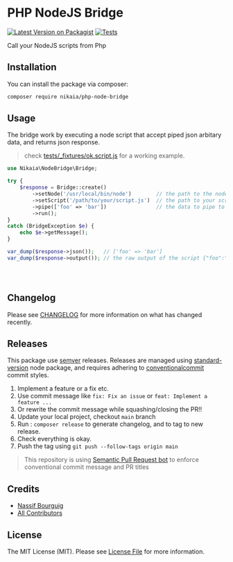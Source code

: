 # PHP NodeJS Bridge

[![Latest Version on Packagist](https://img.shields.io/packagist/v/nikaia/php-node-bridge.svg?style=flat-square)](https://packagist.org/packages/nikaia/php-node-bridge)
[![Tests](https://github.com/nikaia/php-node-bridge/actions/workflows/tests.yml/badge.svg?branch=main)](https://github.com/nikaia/php-node-bridge/actions/workflows/run-tests.yml)

Call your NodeJS scripts from Php

## Installation

You can install the package via composer:

```bash
composer require nikaia/php-node-bridge
```

## Usage

The bridge work by executing a node script that accept piped json arbitary data, and returns json response.

> check [tests/_fixtures/ok.script.js](tests/_fixtures/ok.script.js) for a working example.


```php
use Nikaia\NodeBridge\Bridge;

try {
    $response = Bridge::create()
        ->setNode('/usr/local/bin/node')        // the path to the node (You can omit if in system path)
        ->setScript('/path/to/your/script.js')  // the path to your script 
        ->pipe(['foo' => 'bar'])                // the data to pipe to the script
        ->run();
}
catch (BridgeException $e) {
    echo $e->getMessage();
}

var_dump($response->json());   // ['foo' => 'bar']
var_dump($response->output()); // the raw output of the script {"foo":"bar"}
```
```    
``` 

```


```

## Changelog

Please see [CHANGELOG](CHANGELOG.md) for more information on what has changed recently.

## Releases

This package use [semver](https://semver.org/) releases.
Releases are managed using [standard-version](https://github.com/conventional-changelog/standard-version) node package,
and requires adhering to [conventionalcommit](https://conventionalcommits.org) commit styles.

1. Implement a feature or a fix etc.
2. Use commit message like `fix: Fix an issue` or `feat: Implement a feature ...`
3. Or rewrite the commit message while squashing/closing the PR!!
4. Update your local project, checkout `main` branch
5. Run : `composer release` to generate changelog, and to tag to new release.
6. Check everything is okay.
7. Push the tag using `git push --follow-tags origin main`


> This repository is using [Semantic Pull Request bot](https://github.com/zeke/semantic-pull-requests) to enforce conventional commit message and PR titles


## Credits

- [Nassif Bourguig](https://github.com/nbourguig)
- [All Contributors](../../contributors)

## License

The MIT License (MIT). Please see [License File](LICENSE.md) for more information.
